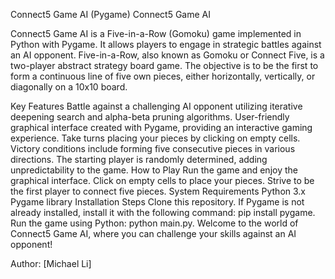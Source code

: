 Connect5 Game AI (Pygame)
Connect5 Game AI

Connect5 Game AI is a Five-in-a-Row (Gomoku) game implemented in Python with Pygame. It allows players to engage in strategic battles against an AI opponent. Five-in-a-Row, also known as Gomoku or Connect Five, is a two-player abstract strategy board game. The objective is to be the first to form a continuous line of five own pieces, either horizontally, vertically, or diagonally on a 10x10 board.

Key Features
Battle against a challenging AI opponent utilizing iterative deepening search and alpha-beta pruning algorithms.
User-friendly graphical interface created with Pygame, providing an interactive gaming experience.
Take turns placing your pieces by clicking on empty cells.
Victory conditions include forming five consecutive pieces in various directions.
The starting player is randomly determined, adding unpredictability to the game.
How to Play
Run the game and enjoy the graphical interface.
Click on empty cells to place your pieces.
Strive to be the first player to connect five pieces.
System Requirements
Python 3.x
Pygame library
Installation Steps
Clone this repository.
If Pygame is not already installed, install it with the following command: pip install pygame.
Run the game using Python: python main.py.
Welcome to the world of Connect5 Game AI, where you can challenge your skills against an AI opponent!

Author: [Michael Li]
